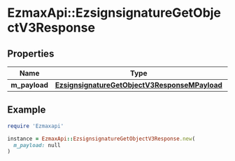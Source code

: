 # EzmaxApi::EzsignsignatureGetObjectV3Response

## Properties

| Name | Type | Description | Notes |
| ---- | ---- | ----------- | ----- |
| **m_payload** | [**EzsignsignatureGetObjectV3ResponseMPayload**](EzsignsignatureGetObjectV3ResponseMPayload.md) |  |  |

## Example

```ruby
require 'Ezmaxapi'

instance = EzmaxApi::EzsignsignatureGetObjectV3Response.new(
  m_payload: null
)
```

